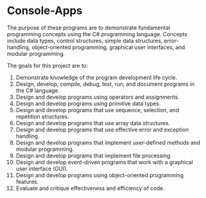 # Console-Apps


The purpose of these programs are to demonstrate fundamental programming concepts using the C# programming language. Concepts include data types, control structures, simple data structures, error-handling, object-oriented programming, graphical user interfaces, and modular programming.


The goals for this project are to:

1. Demonstrate knowledge of the program development life cycle.
2. Design, develop, compile, debug, test, run, and document programs in the C# language.
3. Design and develop programs using operators and assignments.
4. Design and develop programs using primitive data types.
5. Design and develop programs that use sequence, selection, and repetition structures.
6. Design and develop programs that use array data structures.
7. Design and develop programs that use effective error and exception handling.
8. Design and develop programs that implement user-defined methods and modular programming.
9. Design and develop programs that implement file processing.
10. Design and develop event-driven programs that work with a graphical user interface (GUI).
11. Design and develop programs using object-oriented programming features.
12. Evaluate and critique effectiveness and efficiency of code.
